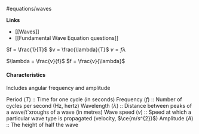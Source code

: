 #equations/waves

**Links**
- [[Waves]] 
- [[Fundamental Wave Equation questions]] 

$f = \frac{1}{T}$
$v = \frac{\lambda}{T}$
$v = f \lambda$

$\lambda = \frac{v}{f}$
$f = \frac{v}{\lambda}$


#### Characteristics
Includes angular frequency and amplitude

Period ($T$) :: Time for one cycle (in seconds)
Frequency ($f$) :: Number of cycles per second (Hz, hertz)
Wavelength ($\lambda$) :: Distance between peaks of a wave/t`xroughs of a wave (in metres)
Wave speed ($v$) :: Speed at which a particular wave type is propagated (velocity, $\ce{m/s^{2}}$)
Amplitude ($A$) :: The height of half the wave 